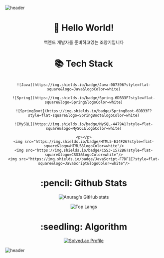 
  ![header](https://capsule-render.vercel.app/api?type=waving&color=gradient&height=300&text=JoYangGi%20&fontSize=90)

<div align="center">
  <div>
    <h1 align="center">👋 Hello World! </h1>
    <p>백엔드 개발자를 준비하고있는 조양기입니다</p>
  </div>
  <div>
    <h1 align="center">📚 Tech Stack </h1>
    <img src=""/>
    
    ![Java](https://img.shields.io/badge/Java-007396?style=flat-square&logo=Java&logoColor=white)
    
    ![Spring](https://img.shields.io/badge/Spring-6DB33F?style=flat-square&logo=Spring&logoColor=white)
    
    ![SpringBoot](https://img.shields.io/badge/SpringBoot-6DB33F?style=flat-square&logo=SpringBoot&logoColor=white)
    
    ![MySQL](https://img.shields.io/badge/MySQL-4479A1?style=flat-square&logo=MySQL&logoColor=white)
    
    <p></p>
    <img src="https://img.shields.io/badge/HTML5-E34F26?style=flat-square&logo=HTML5&logoColor=white"/>
    <img src="https://img.shields.io/badge/CSS3-1572B6?style=flat-square&logo=CSS3&logoColor=white"/>
    <img src="https://img.shields.io/badge/JavaScript-F7DF1E?style=flat-square&logo=JavaScript&logoColor=white"/>
  </div>
</div>
<p></p>
<p></p>
<p></p>
<h1 align="center">:pencil: Github Stats </h1>
<p></p>
<div align="center">
  
![Anurag's GitHub stats](https://github-readme-stats.vercel.app/api?username=Joyanggi&show_icons=true&theme=tokyonight)

![Top Langs](https://github-readme-stats.vercel.app/api/top-langs/?username=Joyanggi&langs_count=8&theme=tokyonight)
  
<h1 align="center">:seedling: Algorithm </h1>
  
[![Solved.ac Profile](http://mazassumnida.wtf/api/v2/generate_badge?boj=jyg8033)](https://solved.ac/jyg8033)

  
</div>





![header](https://capsule-render.vercel.app/api?type=waving&color=gradient&height=100&section=footer&fontSize=90)

